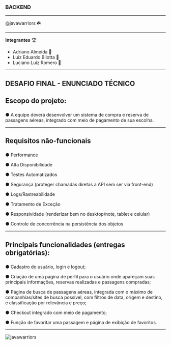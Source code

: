 ### BACKEND #### 

*****
 @javawarriors  :shamrock:
 ****
 **Integrantes** :trophy:
* Adriano Almeida   :rocket:
* Luiz Eduardo Bilotta :rocket:
* Luciano Luiz Romero  :rocket:
******
## DESAFIO FINAL - ENUNCIADO TÉCNICO <h2> 

## **Escopo do projeto:** <h3>

● A equipe deverá desenvolver um sistema de compra e
reserva de passagens aéreas, integrado com meio de
pagamento de sua escolha.

******
## **Requisitos não-funcionais** <h3>

● Performance

● Alta Disponibilidade

● Testes Automatizados

● Segurança (proteger chamadas diretas a API sem ser via
front-end)

● Logs/Rastreabilidade

● Tratamento de Exceção

● Responsividade (renderizar bem no desktop/note, tablet e
celular)

● Controle de concorrência na persistência dos objetos
******
## **Principais funcionalidades (entregas obrigatórias):** <h3>

● Cadastro do usuário, login e logout;

● Criação de uma página de perfil para o usuário onde
apareçam suas principais informações, reservas
realizadas e passagens compradas;

● Página de busca de passagens aéreas, integrada com o
máximo de companhias/sites de busca possível, com
filtros de data, origem e destino, e classificação por
relevância e preço;

● Checkout integrado com meio de pagamento;

● Função de favoritar uma passagem e página de exibição
de favoritos.
******
![javawarriors](https://www.flaticon.com/svg/static/icons/svg/2332/2332589.svg)
